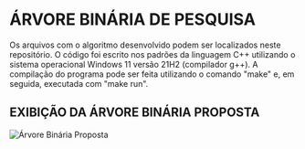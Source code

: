 # ÁRVORE BINÁRIA DE PESQUISA
Os arquivos com o algoritmo desenvolvido podem ser localizados neste repositório. O código foi escrito nos padrões da linguagem C++ utilizando o sistema operacional Windows 11 versão 21H2 (compilador g++). A compilação do programa pode ser feita utilizando o comando "make" e, em seguida, executada com "make run".

## EXIBIÇÃO DA ÁRVORE BINÁRIA PROPOSTA

![Árvore Binária Proposta](https://raw.githubusercontent.com/LucasG4K/Exercicio1-AEDSII/main/Atv-C%2B%2B.png)
